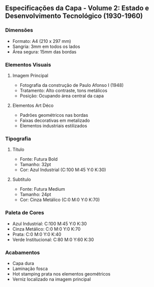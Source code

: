 ## Especificações da Capa - Volume 2: Estado e Desenvolvimento Tecnológico (1930-1960)

### Dimensões
- Formato: A4 (210 x 297 mm)
- Sangria: 3mm em todos os lados
- Área segura: 15mm das bordas

### Elementos Visuais
1. Imagem Principal
   - Fotografia da construção de Paulo Afonso I (1948)
   - Tratamento: Alto contraste, tons metálicos
   - Posição: Ocupando área central da capa

2. Elementos Art Déco
   - Padrões geométricos nas bordas
   - Faixas decorativas em metalizado
   - Elementos industriais estilizados

### Tipografia
1. Título
   - Fonte: Futura Bold
   - Tamanho: 32pt
   - Cor: Azul Industrial (C:100 M:45 Y:0 K:30)

2. Subtítulo
   - Fonte: Futura Medium
   - Tamanho: 24pt
   - Cor: Cinza Metálico (C:0 M:0 Y:0 K:70)

### Paleta de Cores
- Azul Industrial: C:100 M:45 Y:0 K:30
- Cinza Metálico: C:0 M:0 Y:0 K:70
- Prata: C:0 M:0 Y:0 K:40
- Verde Institucional: C:80 M:0 Y:60 K:30

### Acabamentos
- Capa dura
- Laminação fosca
- Hot stamping prata nos elementos geométricos
- Verniz localizado na imagem principal 